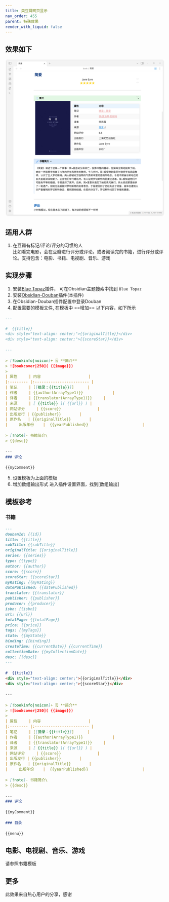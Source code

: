 ```yaml
---
title: 类豆瓣网页显示
nav_order: 455
parent: 特殊效果
render_with_liquid: false
---
```


## 效果如下
![](./background.png)

## 适用人群
1. 在豆瓣有标记/评论/评分的习惯的人   
比如看完电影，会在豆瓣进行评分或评论。或者阅读完的书籍，进行评分或评论。支持包含：电影、书籍、电视剧、音乐、游戏

## 实现步骤
1. 安装[Blue Topaz](https://github.com/PKM-er/Blue-Topaz_Obsidian-css)插件， 可在Obsidian主题搜索中找到 `Blue Topaz`
2. 安装[Obsidian-Douban](https://github.com/Wanxp/obsidian-douban)插件(本插件)
3. 在Obsidian-Douban插件配置中登录Douban
4. 配置需要的模板文件, 在模板中 ==增加== 以下内容，如下所示


````markdown
---

#  {{title}}
<div style="text-align: center;">{{originalTitle}}</div>  
<div style="text-align: center;">{{scoreStar}}</div>

---

> [!bookinfo|noicon]+ 🗒️ **简介**
> ![bookcover|250]( {{image}})
>
| 属性     | 内容                     |
|:-------- |:------------------------ |
| 笔记     | [[摘录：{{title}}]]      |
| 作者     | {{author(ArrayType1)}}             |
| 译者     | {{translator(ArrayType1)}}     |
| 来源     | [ {{title}} ]( {{url}} ) |
| 网站评分     | {{score}}                |
| 出版发行 | {{publisher}}        |
| 原作名   | {{originalTitle}}        |
|     出版年份    |  {{yearPublished}}                        |

> [!note]- 书籍简介\
> {{desc}}

---
### 评论

{{myComment}}
````


5. 设置模板为上面的模板
6. 增加数组输出形式
进入插件设置界面，找到[数组输出]

## 模板参考
### 书籍

````markdown
---
doubanId: {{id}}
title: {{title}}
subTitle: {{subTitle}}
originalTitle: {{originalTitle}}
series: {{series}}
type: {{type}}
author: {{author}}
score: {{score}}
scoreStar: {{scoreStar}}
myRating: {{myRating}}
datePublished: {{datePublished}}
translator: {{translator}}
publisher: {{publisher}}
producer: {{producer}}
isbn: {{isbn}}
url: {{url}}
totalPage: {{totalPage}}
price: {{price}}
tags: {{myTags}}
state: {{myState}}
binding: {{binding}}
createTime: {{currentDate}} {{currentTime}}
collectionDate: {{myCollectionDate}}
desc: {{desc}}
---

#  {{title}}
<div style="text-align: center;">{{originalTitle}}</div>  
<div style="text-align: center;">{{scoreStar}}</div>

---

> [!bookinfo|noicon]+ 🗒️ **简介**
> ![bookcover|250]( {{image}})
>
| 属性     | 内容                     |
|:-------- |:------------------------ |
| 笔记     | [[摘录：{{title}}]]      |
| 作者     | {{author(ArrayType1)}}             |
| 译者     | {{translator(ArrayType1)}}     |
| 来源     | [ {{title}} ]( {{url}} ) |
| 网站评分     | {{score}}                |
| 出版发行 | {{publisher}}        |
| 原作名   | {{originalTitle}}        |
|     出版年份    |  {{yearPublished}}                        |

> [!note]- 书籍简介\
> {{desc}}

---
### 评论

{{myComment}}

### 目录

{{menu}}
````

## 电影、电视剧、音乐、游戏
请参照书籍模板

## 更多
此效果来自热心用户的分享，感谢
